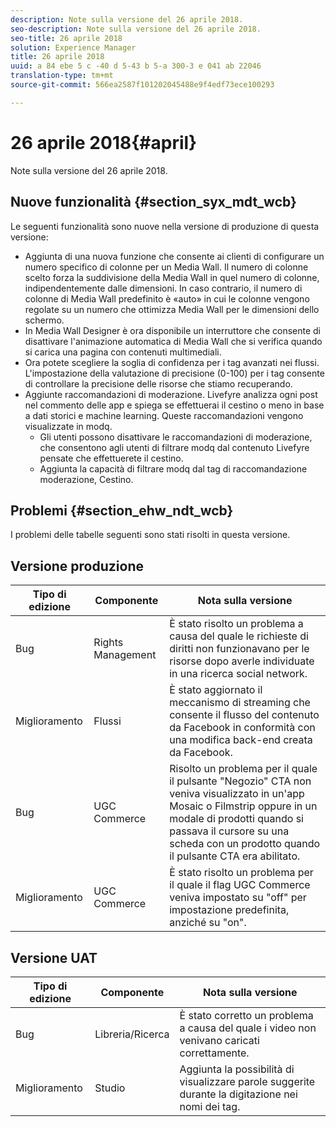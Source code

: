 ```yaml
---
description: Note sulla versione del 26 aprile 2018.
seo-description: Note sulla versione del 26 aprile 2018.
seo-title: 26 aprile 2018
solution: Experience Manager
title: 26 aprile 2018
uuid: a 84 ebe 5 c -40 d 5-43 b 5-a 300-3 e 041 ab 22046
translation-type: tm+mt
source-git-commit: 566ea2587f101202045488e9f4edf73ece100293

---
```



# 26 aprile 2018{#april}

Note sulla versione del 26 aprile 2018.

## Nuove funzionalità {#section_syx_mdt_wcb}

Le seguenti funzionalità sono nuove nella versione di produzione di questa versione:

* Aggiunta di una nuova funzione che consente ai clienti di configurare un numero specifico di colonne per un Media Wall. Il numero di colonne scelto forza la suddivisione della Media Wall in quel numero di colonne, indipendentemente dalle dimensioni. In caso contrario, il numero di colonne di Media Wall predefinito è «auto» in cui le colonne vengono regolate su un numero che ottimizza Media Wall per le dimensioni dello schermo.
* In Media Wall Designer è ora disponibile un interruttore che consente di disattivare l'animazione automatica di Media Wall che si verifica quando si carica una pagina con contenuti multimediali.
* Ora potete scegliere la soglia di confidenza per i tag avanzati nei flussi. L'impostazione della valutazione di precisione (0-100) per i tag consente di controllare la precisione delle risorse che stiamo recuperando.
* Aggiunte raccomandazioni di moderazione. Livefyre analizza ogni post nel commento delle app e spiega se effettuerai il cestino o meno in base a dati storici e machine learning. Queste raccomandazioni vengono visualizzate in modq.
   * Gli utenti possono disattivare le raccomandazioni di moderazione, che consentono agli utenti di filtrare modq dal contenuto Livefyre pensate che effettuerete il cestino.
   * Aggiunta la capacità di filtrare modq dal tag di raccomandazione moderazione, Cestino.

## Problemi {#section_ehw_ndt_wcb}

I problemi delle tabelle seguenti sono stati risolti in questa versione.

## Versione produzione

| **Tipo di edizione** | **Componente** | **Nota sulla versione** |
|---|---|---|
| Bug | Rights Management | È stato risolto un problema a causa del quale le richieste di diritti non funzionavano per le risorse dopo averle individuate in una ricerca social network. |
| Miglioramento | Flussi | È stato aggiornato il meccanismo di streaming che consente il flusso del contenuto da Facebook in conformità con una modifica back-end creata da Facebook. |
| Bug | UGC Commerce | Risolto un problema per il quale il pulsante "Negozio" CTA non veniva visualizzato in un'app Mosaic o Filmstrip oppure in un modale di prodotti quando si passava il cursore su una scheda con un prodotto quando il pulsante CTA era abilitato. |
| Miglioramento | UGC Commerce | È stato risolto un problema per il quale il flag UGC Commerce veniva impostato su "off" per impostazione predefinita, anziché su "on". |

## Versione UAT

| **Tipo di edizione** | **Componente** | **Nota sulla versione** |
|---|---|---|
| Bug | Libreria/Ricerca | È stato corretto un problema a causa del quale i video non venivano caricati correttamente. |
| Miglioramento | Studio | Aggiunta la possibilità di visualizzare parole suggerite durante la digitazione nei nomi dei tag. |

